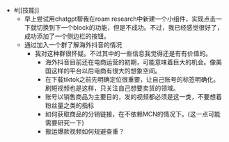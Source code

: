 - #[[技能]]
    - 早上尝试用chatgpt帮我在roam research中新建一个小组件，实现点击一下就切换到下一个block的功能，但是不成功。不过，我已经感觉很好了，成功添加了一个侧边栏的按钮。
    - 通过加入一个群了解海外抖音的情况 
        - 我对这种群很怀疑。不过其中的一些信息我觉得还是有有价值的。
            - 海外抖音目前还在电商运营的初期，可能意味着巨大的机会。像美国这样的平台以后电商有很大的想象空间。
            - 在下载tiktok之前先明确定位很重要，让自己账号的标签明确化。刷短视频也是这样，只关注自己想要卖货的领域。
            - 账号以销售商品为主要目的，发的视频都必须是这一类，不要想着粉丝量之类的指标
            - 如何获取商品的分销链接，在不依赖MCN的情况下。(这一点可能需要研究一下)
            - 搬运爆款视频如何规避查重？
